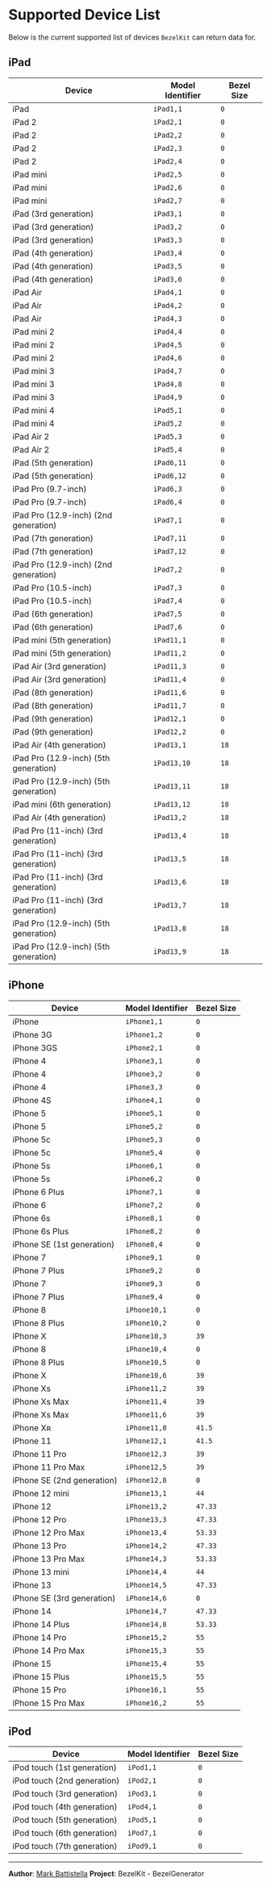 # Supported Device List

Below is the current supported list of devices `BezelKit` can return data for.

## iPad

| Device                      | Model Identifier       | Bezel Size |
|-----------------------------|------------------------|------------|
| iPad | `iPad1,1` | `0` |
| iPad 2 | `iPad2,1` | `0` |
| iPad 2 | `iPad2,2` | `0` |
| iPad 2 | `iPad2,3` | `0` |
| iPad 2 | `iPad2,4` | `0` |
| iPad mini | `iPad2,5` | `0` |
| iPad mini | `iPad2,6` | `0` |
| iPad mini | `iPad2,7` | `0` |
| iPad (3rd generation) | `iPad3,1` | `0` |
| iPad (3rd generation) | `iPad3,2` | `0` |
| iPad (3rd generation) | `iPad3,3` | `0` |
| iPad (4th generation) | `iPad3,4` | `0` |
| iPad (4th generation) | `iPad3,5` | `0` |
| iPad (4th generation) | `iPad3,6` | `0` |
| iPad Air | `iPad4,1` | `0` |
| iPad Air | `iPad4,2` | `0` |
| iPad Air | `iPad4,3` | `0` |
| iPad mini 2 | `iPad4,4` | `0` |
| iPad mini 2 | `iPad4,5` | `0` |
| iPad mini 2 | `iPad4,6` | `0` |
| iPad mini 3 | `iPad4,7` | `0` |
| iPad mini 3 | `iPad4,8` | `0` |
| iPad mini 3 | `iPad4,9` | `0` |
| iPad mini 4 | `iPad5,1` | `0` |
| iPad mini 4 | `iPad5,2` | `0` |
| iPad Air 2 | `iPad5,3` | `0` |
| iPad Air 2 | `iPad5,4` | `0` |
| iPad (5th generation) | `iPad6,11` | `0` |
| iPad (5th generation) | `iPad6,12` | `0` |
| iPad Pro (9.7-inch) | `iPad6,3` | `0` |
| iPad Pro (9.7-inch) | `iPad6,4` | `0` |
| iPad Pro (12.9-inch) (2nd generation) | `iPad7,1` | `0` |
| iPad (7th generation) | `iPad7,11` | `0` |
| iPad (7th generation) | `iPad7,12` | `0` |
| iPad Pro (12.9-inch) (2nd generation) | `iPad7,2` | `0` |
| iPad Pro (10.5-inch) | `iPad7,3` | `0` |
| iPad Pro (10.5-inch) | `iPad7,4` | `0` |
| iPad (6th generation) | `iPad7,5` | `0` |
| iPad (6th generation) | `iPad7,6` | `0` |
| iPad mini (5th generation) | `iPad11,1` | `0` |
| iPad mini (5th generation) | `iPad11,2` | `0` |
| iPad Air (3rd generation) | `iPad11,3` | `0` |
| iPad Air (3rd generation) | `iPad11,4` | `0` |
| iPad (8th generation) | `iPad11,6` | `0` |
| iPad (8th generation) | `iPad11,7` | `0` |
| iPad (9th generation) | `iPad12,1` | `0` |
| iPad (9th generation) | `iPad12,2` | `0` |
| iPad Air (4th generation) | `iPad13,1` | `18` |
| iPad Pro (12.9-inch) (5th generation) | `iPad13,10` | `18` |
| iPad Pro (12.9-inch) (5th generation) | `iPad13,11` | `18` |
| iPad mini (6th generation) | `iPad13,12` | `18` |
| iPad Air (4th generation) | `iPad13,2` | `18` |
| iPad Pro (11-inch) (3rd generation) | `iPad13,4` | `18` |
| iPad Pro (11-inch) (3rd generation) | `iPad13,5` | `18` |
| iPad Pro (11-inch) (3rd generation) | `iPad13,6` | `18` |
| iPad Pro (11-inch) (3rd generation) | `iPad13,7` | `18` |
| iPad Pro (12.9-inch) (5th generation) | `iPad13,8` | `18` |
| iPad Pro (12.9-inch) (5th generation) | `iPad13,9` | `18` |

## iPhone

| Device                      | Model Identifier       | Bezel Size |
|-----------------------------|------------------------|------------|
| iPhone | `iPhone1,1` | `0` |
| iPhone 3G | `iPhone1,2` | `0` |
| iPhone 3GS | `iPhone2,1` | `0` |
| iPhone 4 | `iPhone3,1` | `0` |
| iPhone 4 | `iPhone3,2` | `0` |
| iPhone 4 | `iPhone3,3` | `0` |
| iPhone 4S | `iPhone4,1` | `0` |
| iPhone 5 | `iPhone5,1` | `0` |
| iPhone 5 | `iPhone5,2` | `0` |
| iPhone 5c | `iPhone5,3` | `0` |
| iPhone 5c | `iPhone5,4` | `0` |
| iPhone 5s | `iPhone6,1` | `0` |
| iPhone 5s | `iPhone6,2` | `0` |
| iPhone 6 Plus | `iPhone7,1` | `0` |
| iPhone 6 | `iPhone7,2` | `0` |
| iPhone 6s | `iPhone8,1` | `0` |
| iPhone 6s Plus | `iPhone8,2` | `0` |
| iPhone SE (1st generation) | `iPhone8,4` | `0` |
| iPhone 7 | `iPhone9,1` | `0` |
| iPhone 7 Plus | `iPhone9,2` | `0` |
| iPhone 7 | `iPhone9,3` | `0` |
| iPhone 7 Plus | `iPhone9,4` | `0` |
| iPhone 8 | `iPhone10,1` | `0` |
| iPhone 8 Plus | `iPhone10,2` | `0` |
| iPhone X | `iPhone10,3` | `39` |
| iPhone 8 | `iPhone10,4` | `0` |
| iPhone 8 Plus | `iPhone10,5` | `0` |
| iPhone X | `iPhone10,6` | `39` |
| iPhone Xs | `iPhone11,2` | `39` |
| iPhone Xs Max | `iPhone11,4` | `39` |
| iPhone Xs Max | `iPhone11,6` | `39` |
| iPhone Xʀ | `iPhone11,8` | `41.5` |
| iPhone 11 | `iPhone12,1` | `41.5` |
| iPhone 11 Pro | `iPhone12,3` | `39` |
| iPhone 11 Pro Max | `iPhone12,5` | `39` |
| iPhone SE (2nd generation) | `iPhone12,8` | `0` |
| iPhone 12 mini | `iPhone13,1` | `44` |
| iPhone 12 | `iPhone13,2` | `47.33` |
| iPhone 12 Pro | `iPhone13,3` | `47.33` |
| iPhone 12 Pro Max | `iPhone13,4` | `53.33` |
| iPhone 13 Pro | `iPhone14,2` | `47.33` |
| iPhone 13 Pro Max | `iPhone14,3` | `53.33` |
| iPhone 13 mini | `iPhone14,4` | `44` |
| iPhone 13 | `iPhone14,5` | `47.33` |
| iPhone SE (3rd generation) | `iPhone14,6` | `0` |
| iPhone 14 | `iPhone14,7` | `47.33` |
| iPhone 14 Plus | `iPhone14,8` | `53.33` |
| iPhone 14 Pro | `iPhone15,2` | `55` |
| iPhone 14 Pro Max | `iPhone15,3` | `55` |
| iPhone 15 | `iPhone15,4` | `55` |
| iPhone 15 Plus | `iPhone15,5` | `55` |
| iPhone 15 Pro | `iPhone16,1` | `55` |
| iPhone 15 Pro Max | `iPhone16,2` | `55` |

## iPod

| Device                      | Model Identifier       | Bezel Size |
|-----------------------------|------------------------|------------|
| iPod touch (1st generation) | `iPod1,1` | `0` |
| iPod touch (2nd generation) | `iPod2,1` | `0` |
| iPod touch (3rd generation) | `iPod3,1` | `0` |
| iPod touch (4th generation) | `iPod4,1` | `0` |
| iPod touch (5th generation) | `iPod5,1` | `0` |
| iPod touch (6th generation) | `iPod7,1` | `0` |
| iPod touch (7th generation) | `iPod9,1` | `0` |

---
**Author**: [Mark Battistella](https://markbattistella.com)
**Project**: BezelKit - BezelGenerator
